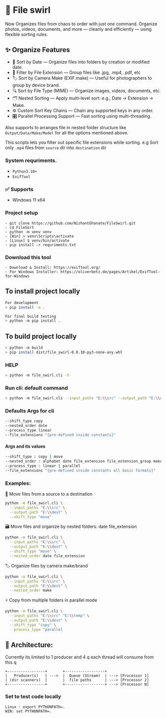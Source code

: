 # 📁 File swirl

Now Organizes files from chaos to order with just one command.
Organize photos, videos, documents, and more — cleanly and efficiently — using flexible sorting rules.


## ✨ Organize Features
- 📅 Sort by Date — Organize files into folders by creation or modified date.
- 🧩 Filter by File Extension — Group files like .jpg, .mp4, .pdf, etc
- 🏷️ Sort by Camera Make (EXIF.make) — Useful for photographers to group by device brand.
- 🔍 Sort by File Type (MIME) — Organize images, videos, documents, etc.
- 🗂️ Nested Sorting — Apply multi-level sort: e.g., Date → Extension → Make.
- ⚙️ Custom Sort Key Chains — Chain any supported keys in any order.
- 🎛️ Parallel Processing Support — Fast sorting using multi-threading.



Also supports to arranges file in nested folder structure like `Output/Data/Make/Model` for all the options mentioned above.

This scripts lets you filter out specific file extensions while sorting.
e.g Sort only `.mp4` files from `source` dir into `destination` dir

### System requriments.
- `Python3.10+`
- `ExifTool`

### ✅ Supports
- Windows 11 x64


### Project setup
```
- git clone https://github.com/NishantGhanate/FileSwirl.git
- cd FileSort
- python -m venv venv
- [Win] > venv\Scripts\activate
- [Linux] $ venv/bin/activate
- pip install -r requriments.txt
```

### Download this tool
```
- Download & Install: https://exiftool.org/
- For Windows Installer: https://oliverbetz.de/pages/Artikel/ExifTool-for-Windows
```

## To install project locally
```bash
For development
> pip install -e .

For final build testing
> python -m pip install .
```


## To build project locally
```bash
> python -m build
> pip install dist/file_swirl-0.0.10-py3-none-any.whl
```

### HELP
```bash
> python -m file_swirl.cli -h
```

### Run cli: default command
```bash
> python -m file_swirl.cli --input_paths "E:\\src" --output_path "E:\\dest"
```

### Defaults Args for cli
```bash
--shift_type copy
--nested_order date
--process_type linear
--file_extensions "{pre-defined inside constants}"
```

#### Args and its values
```bash
--shift_type : copy | move
--nested_order : alphabet date file_extension file_extension_group make model
--process_type : linear | parallel
--file_extensions "{pre-defined inside constants all basic formats}"
```

### Examples:

🔁 Move files from a source to a destination
```bash
python -m file_swirl.cli \
  --input_paths "E:\\src" \
  --output_path "E:\\dest" \
  --shift_type "move"
```

🗃️ Move files and organize by nested folders: date file_extension
```bash
python -m file_swirl.cli \
  --input_paths "E:\\src" \
  --output_path "E:\\dest" \
  --shift_type "move" \
  --nested_order date file_extension
```

🏷️ Organize files by camera make/brand
```bash
python -m file_swirl.cli \
  --input_paths "E:\\src" \
  --output_path "E:\\dest" \
  --nested_order make
```

⚡ Copy from multiple folders in parallel mode
```bash
python -m file_swirl.cli \
  --input_paths "E:\\src" "E:\\temp" \
  --output_path "E:\\dest" \
  --shift_type "copy" \
  --process_type "parallel
```




## 🧱 Architecture:
Currently its limited to 1 producer and 4 q each thread will consume from this q
```
+-----------------+       +------------------+
|   Producer(s)   | --->  |  Queue (Stream)  | ---> [Processor 1]
| (dir scanners)  |       |  file paths      | ---> [Processor 2]
+-----------------+       +------------------+ ---> [Processor N]
```


### Set to test code locally
```
Linux : export PYTHONPATH=.
WIN: set PYTHONPATH=.
```
